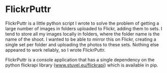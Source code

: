 FlickrPuttr
===========

FlickrPuttr is a little python script I wrote to solve the problem of getting a large number of images in folders uploaded to Flickr, adding them to sets. I tend to store all my images locally in folders, where the folder name is the name of the shoot. I wanted to be able to mirror this on Flickr, creating a single set per folder and uploading the photos to these sets. Nothing else appeared to work reliably, so I wrote FlickrPuttr.

FlickrPuttr is a console application that has a single dependency on the python flickrapi library (www.stuvel.eu/flickrapi) which is available in pip.